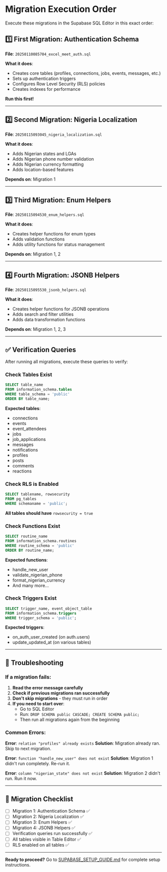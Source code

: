 # Migration Execution Order

Execute these migrations in the Supabase SQL Editor in this exact order:

## 1️⃣ First Migration: Authentication Schema
**File**: `20250110085704_excel_meet_auth.sql`

**What it does**:
- Creates core tables (profiles, connections, jobs, events, messages, etc.)
- Sets up authentication triggers
- Configures Row Level Security (RLS) policies
- Creates indexes for performance

**Run this first!**

---

## 2️⃣ Second Migration: Nigeria Localization
**File**: `20250115093045_nigeria_localization.sql`

**What it does**:
- Adds Nigerian states and LGAs
- Adds Nigerian phone number validation
- Adds Nigerian currency formatting
- Adds location-based features

**Depends on**: Migration 1

---

## 3️⃣ Third Migration: Enum Helpers
**File**: `20250115094530_enum_helpers.sql`

**What it does**:
- Creates helper functions for enum types
- Adds validation functions
- Adds utility functions for status management

**Depends on**: Migration 1, 2

---

## 4️⃣ Fourth Migration: JSONB Helpers
**File**: `20250115095530_jsonb_helpers.sql`

**What it does**:
- Creates helper functions for JSONB operations
- Adds search and filter utilities
- Adds data transformation functions

**Depends on**: Migration 1, 2, 3

---

## ✅ Verification Queries

After running all migrations, execute these queries to verify:

### Check Tables Exist
```sql
SELECT table_name 
FROM information_schema.tables 
WHERE table_schema = 'public' 
ORDER BY table_name;
```

**Expected tables**:
- connections
- events
- event_attendees
- jobs
- job_applications
- messages
- notifications
- profiles
- posts
- comments
- reactions

### Check RLS is Enabled
```sql
SELECT tablename, rowsecurity 
FROM pg_tables 
WHERE schemaname = 'public';
```

**All tables should have** `rowsecurity = true`

### Check Functions Exist
```sql
SELECT routine_name 
FROM information_schema.routines 
WHERE routine_schema = 'public' 
ORDER BY routine_name;
```

**Expected functions**:
- handle_new_user
- validate_nigerian_phone
- format_nigerian_currency
- And many more...

### Check Triggers Exist
```sql
SELECT trigger_name, event_object_table 
FROM information_schema.triggers 
WHERE trigger_schema = 'public';
```

**Expected triggers**:
- on_auth_user_created (on auth.users)
- update_updated_at (on various tables)

---

## 🚨 Troubleshooting

### If a migration fails:

1. **Read the error message carefully**
2. **Check if previous migrations ran successfully**
3. **Don't skip migrations** - they must run in order
4. **If you need to start over**:
   - Go to SQL Editor
   - Run: `DROP SCHEMA public CASCADE; CREATE SCHEMA public;`
   - Then run all migrations again from the beginning

### Common Errors:

**Error**: `relation "profiles" already exists`
**Solution**: Migration already ran. Skip to next migration.

**Error**: `function "handle_new_user" does not exist`
**Solution**: Migration 1 didn't run completely. Re-run it.

**Error**: `column "nigerian_state" does not exist`
**Solution**: Migration 2 didn't run. Run it now.

---

## 📝 Migration Checklist

- [ ] Migration 1: Authentication Schema ✅
- [ ] Migration 2: Nigeria Localization ✅
- [ ] Migration 3: Enum Helpers ✅
- [ ] Migration 4: JSONB Helpers ✅
- [ ] Verification queries run successfully ✅
- [ ] All tables visible in Table Editor ✅
- [ ] RLS enabled on all tables ✅

---

**Ready to proceed?** Go to [SUPABASE_SETUP_GUIDE.md](../SUPABASE_SETUP_GUIDE.md) for complete setup instructions.